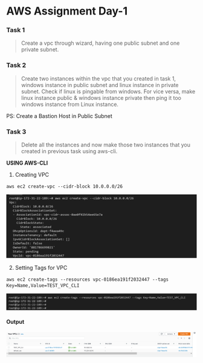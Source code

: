 # AWS Assignment Day-1

### Task 1

> Create a vpc through wizard, having one public subnet and one private subnet.

### Task 2

> Create two instances within the vpc that you created in task 1, windows instance in public subnet and linux instance in private subnet. Check if linux is pingable from windows.
For vice versa, make linux instance public & windows instance private then ping it too windows instance from Linux instance. 

PS: Create a Bastion Host in Public Subnet

### Task 3

> Delete all the instances and now make those two instances that you created in previous task using aws-cli.



**USING AWS-CLI**


1. Creating VPC

```
aws ec2 create-vpc --cidr-block 10.0.0.0/26
```

![Screenshots](Screenshots/1.png)


2. Setting Tags for VPC

```
aws ec2 create-tags --resources vpc-0186ea191f2032447 --tags Key=Name,Value=TEST_VPC_CLI
```

![Screenshots](Screenshots/2.png)

#### Output 

![Screenshots](Screenshots/3.png)
